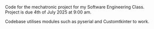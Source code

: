 Code for the mechatronic project for my Software Engineering Class. Project is due 4th of July 2025 at 9:00 am.

Codebase utilises modules such as pyserial and Customtkinter to work.
